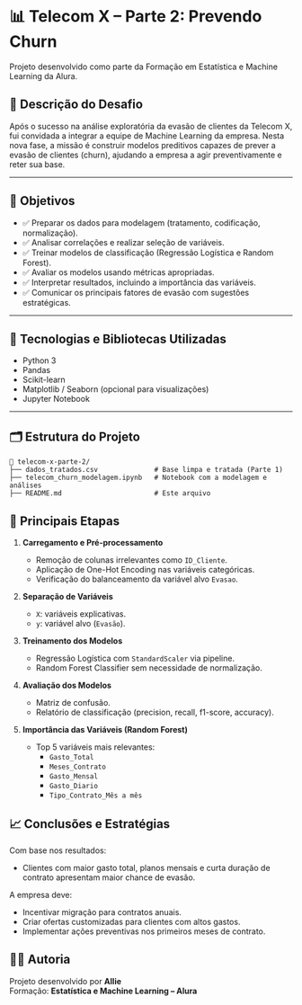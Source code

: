 # 📊 Telecom X – Parte 2: Prevendo Churn

Projeto desenvolvido como parte da Formação em Estatística e Machine Learning da Alura.

## 🎯 Descrição do Desafio

Após o sucesso na análise exploratória da evasão de clientes da Telecom X, fui convidada a integrar a equipe de Machine Learning da empresa. Nesta nova fase, a missão é construir modelos preditivos capazes de prever a evasão de clientes (churn), ajudando a empresa a agir preventivamente e reter sua base.

---

## 🧠 Objetivos

- ✅ Preparar os dados para modelagem (tratamento, codificação, normalização).
- ✅ Analisar correlações e realizar seleção de variáveis.
- ✅ Treinar modelos de classificação (Regressão Logística e Random Forest).
- ✅ Avaliar os modelos usando métricas apropriadas.
- ✅ Interpretar resultados, incluindo a importância das variáveis.
- ✅ Comunicar os principais fatores de evasão com sugestões estratégicas.

---

## 🧰 Tecnologias e Bibliotecas Utilizadas

- Python 3
- Pandas
- Scikit-learn
- Matplotlib / Seaborn (opcional para visualizações)
- Jupyter Notebook

---

## 🗂️ Estrutura do Projeto

```text
📁 telecom-x-parte-2/
├── dados_tratados.csv              # Base limpa e tratada (Parte 1)
├── telecom_churn_modelagem.ipynb   # Notebook com a modelagem e análises
├── README.md                       # Este arquivo
```
## 📌 Principais Etapas

1. **Carregamento e Pré-processamento**
   - Remoção de colunas irrelevantes como `ID_Cliente`.
   - Aplicação de One-Hot Encoding nas variáveis categóricas.
   - Verificação do balanceamento da variável alvo `Evasao`.

2. **Separação de Variáveis**
   - `X`: variáveis explicativas.
   - `y`: variável alvo (`Evasão`).

3. **Treinamento dos Modelos**
   - Regressão Logística com `StandardScaler` via pipeline.
   - Random Forest Classifier sem necessidade de normalização.

4. **Avaliação dos Modelos**
   - Matriz de confusão.
   - Relatório de classificação (precision, recall, f1-score, accuracy).

5. **Importância das Variáveis (Random Forest)**
   - Top 5 variáveis mais relevantes:
     - `Gasto_Total`
     - `Meses_Contrato`
     - `Gasto_Mensal`
     - `Gasto_Diario`
     - `Tipo_Contrato_Mês a mês`

## 📈 Conclusões e Estratégias

Com base nos resultados:

- Clientes com maior gasto total, planos mensais e curta duração de contrato apresentam maior chance de evasão.

A empresa deve:

- Incentivar migração para contratos anuais.
- Criar ofertas customizadas para clientes com altos gastos.
- Implementar ações preventivas nos primeiros meses de contrato.

## 👩‍💻 Autoria

Projeto desenvolvido por **Allie**  
Formação: **Estatística e Machine Learning – Alura**
